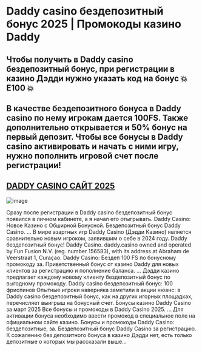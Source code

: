 # Daddy casino бездепозитный бонус 2025 | Промокоды казино Daddy

## Чтобы получить в Daddy casino бездепозитный бонус, при регистрации в казино Дэдди нужно указать код на бонус 💥 E100 💥
## В качестве бездепозитного бонуса в Daddy casino по нему игрокам дается 100FS. Также дополнительно открывается и 50% бонус на первый депозит. Чтобы все бонусы в Daddy casino активировать и начать с ними игру, нужно пополнить игровой счет после регистрации!
## [DADDY CASINO САЙТ 2025](https://linkcasino.ru/daddy_e100)

![image](https://github.com/user-attachments/assets/49fbe4ac-a3a5-4905-b39e-7319fa7a54a2)


Сразу после регистрации в Daddy casino бездепозитный бонус появился в личном кабинете, а я начал его отыгрывать.
Daddy Casino: Новое Казино с Обширной Бонусной. Бездепозитный бонус Daddy Casino. ... В мире азартных игр Daddy Casino (Дэдди Казино) является сравнительно новым игроком, заявившим о себе в 2024 году.
Daddy бездепозитный бонус! Daddy Casino. daddy.casino owned and operated by Fun Fusion N.V. (reg. number 156583), with its address at Abraham de Veerstraat 1, Curaçao.
Daddy Casino: Бездеп 100 FS по бонусному промокоду за.
Приветственный бонус от казино Daddy для новых клиентов за регистрацию и пополнение баланса. ... Дэдди казино предлагает каждому новому клиенту бездепозитный бонус по выгодному промокоду.
Daddy casino бездепозитный бонус: 100 фриспинов
Опытные игроки наверняка заметили в акции нюанс: в Daddy casino бездепозитный бонус, как на других игорных площадках, перечисляет выигрыш на бонусный счет.
Бонусы казино Daddy Casino за март 2025
Все бонусы и промокоды в Daddy Casino 2025. ... Для активации бонуса необходимо ввести промокод в специальное поле на официальном сайте казино.
Бонусы и промокоды Daddy Casino: бездепозитные, за.
Бездепозитный бонус Daddy Casino за регистрацию. К сожалению без депозитного бонуса в казино Дэдди нет, есть только депозитные о которых мы рассказали выше...
